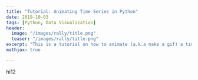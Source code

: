 ```yaml
---
title: "Tutorial: Animating Time Series in Python"
date: 2019-10-03
tags: [Python, Data Visualization]
header:
  image: "/images/rally/title.png"
  teaser: "/images/rally/title.png"
excerpt: "This is a tutorial on how to animate (a.k.a make a gif) a time series in Python."
mathjax: true

---
```

<div id="fb-root"></div>
<script async defer src="https://connect.facebook.net/en_US/sdk.js#xfbml=1&version=v3.2"></script>

hi12


<style type="text/css">
.gist {
  margin-left: auto;
  margin-right: auto;
  width: 800px !important;
}
.gist-data {
    height:250px;
    overflow-y: visible;
    width: 800px;
    overflow-x: visible;
}
</style>

<script src="https://gist.github.com/albertyumol/ee5fb4a4b346afe166366608a50dc568.js"></script>


<script async src="//pagead2.googlesyndication.com/pagead/js/adsbygoogle.js"></script>
<script>
  (adsbygoogle = window.adsbygoogle || []).push({
    google_ad_client: "ca-pub-6410209740119334",
    enable_page_level_ads: true
  });
</script>

<div class="fb-comments" data-href="https://albertyumol.github.io/" data-numposts="5"></div>
